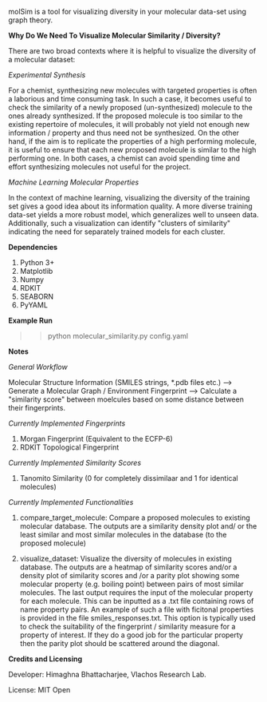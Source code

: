 molSim is a tool for visualizing diversity in your molecular data-set using graph theory. 

<b>Why Do We Need To Visualize Molecular Similarity / Diversity?</b>

There are two broad contexts where it is helpful to visualize the diversity of a molecular dataset:

<i> Experimental Synthesis </i>

For a chemist, synthesizing new molecules with targeted properties is often a laborious and time consuming task.
In such a case, it becomes useful to check the similarity of a newly proposed (un-synthesized) molecule to the ones already synthesized.
If the proposed molecule is too similar to the existing repertoire of molecules, it will probably not yield not enough new information /
property and thus need not be synthesized. On the other hand, if the aim is to replicate the properties of a high performing molecule,
it is useful to ensure that each new proposed molecule is similar to the high performing one. In both cases, a chemist can avoid spending
time and effort synthesizing molecules not useful for the project.

<i> Machine Learning Molecular Properties </i>

In the context of machine learning, visualizing the diversity of the training set gives a good idea about its information quality.
A more diverse training data-set yields a more robust model, which generalizes well to unseen data. Additionally, such a visualization can 
identify "clusters of similarity" indicating the need for separately trained models for each cluster.

<b> Dependencies </b>
1. Python 3+
2. Matplotlib
3. Numpy
4. RDKIT
5. SEABORN
6. PyYAML

<b> Example Run </b>
>> python molecular_similarity.py config.yaml

<b> Notes </b>

<i> General Workflow </i>

Molecular Structure Information (SMILES strings, *.pdb files etc.) --> Generate a Molecular Graph / Environment Fingerprint
--> Calculate a "similarity score" between moelcules based on some distance between their fingerprints.

<i> Currently Implemented Fingerprints </i>

1. Morgan Fingerprint (Equivalent to the ECFP-6)
2. RDKIT Topological Fingerprint

<i> Currently Implemented Similarity Scores </i>

1. Tanomito Similarity (0 for completely dissimilaar and 1 for identical molecules)

<i> Currently Implemented Functionalities </i>

1. compare_target_molecule: Compare a proposed molecules to existing molecular database. The outputs are a similarity density plot
and/ or the least similar and most similar molecules in the database (to the proposed molecule)

2. visualize_dataset: Visualize the diversity of molecules in existing database. The outputs are a heatmap of similarity scores and/or
a density plot of similarity scores and /or a parity plot showing some molecular property (e.g. boiling point) between 
pairs of most similar molecules. The last output requires the input of the molecular property for each molecule.
This can be inputted as a .txt file containing rows of name property pairs. An example of such a file with ficitonal properties is
provided in the file smiles_responses.txt. This option is typically used to check the suitability of the fingerprint / similarity measure
for a property of interest. If they do a good job for the particular property then the parity plot should be scattered around the diagonal.

<b> Credits and Licensing</b>

Developer: Himaghna Bhattacharjee, Vlachos Research Lab.

License: MIT Open
